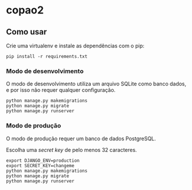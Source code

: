 # copao2


## Como usar

Crie uma virtualenv e instale as dependências com o pip:

```
pip install -r requirements.txt
```

### Modo de desenvolvimento

O modo de desenvolvimento utiliza um arquivo SQLite como banco dados,
e por isso não requer qualquer configuração.

```
python manage.py makemigrations
python manage.py migrate
python manage.py runserver
```

### Modo de produção

O modo de produção requer um banco de dados PostgreSQL.

Escolha uma _secret key_ de pelo menos 32 caracteres.

```
export DJANGO_ENV=production
export SECRET_KEY=changeme
python manage.py makemigrations
python manage.py migrate
python manage.py runserver
```
